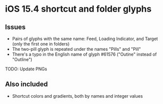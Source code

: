 # iOS 15.4 shortcut and folder glyphs

## Issues

- Pairs of glyphs with the same name: Feed, Loading Indicator, and Target (only the first one in folders)
- The two-pill glyph is repeated under the names "Pills" and "Pill"
- There's a typo in the English name of glyph #61576 ("Outine" instead of "Outline")

TODO: Update PNGs

## Also included

- Shortcut colors and gradients, both by names and integer values

